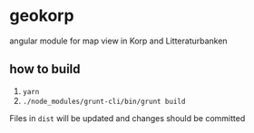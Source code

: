 # geokorp

angular module for map view in Korp and Litteraturbanken

## how to build

1. `yarn`
2. `./node_modules/grunt-cli/bin/grunt build`

Files in `dist` will be updated and changes should be committed

